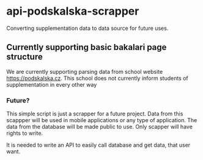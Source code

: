 # api-podskalska-scrapper
Converting supplementation data to data source for future uses.

## Currently supporting basic bakalari page structure
We are currently supporting parsing data from school website https://podskalska.cz. This school does not currently inform students of supplementation in every other way

### Future?
This simple script is just a scrapper for a future project. Data from this scappper will be used in mobile applications or any type of application.
The data from the database will be made public to use. Only scapper will have rights to write.

It is needed to write an API to easily call database and get data, that user want.